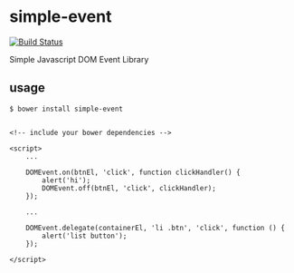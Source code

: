 simple-event
==================

[![Build Status](https://travis-ci.org/html5crew/simple-event.svg?branch=master)](https://travis-ci.org/html5crew/simple-event)

Simple Javascript DOM Event Library


## usage

```
$ bower install simple-event


<!-- include your bower dependencies -->

<script>
    ...
    
    DOMEvent.on(btnEl, 'click', function clickHandler() {
        alert('hi');
        DOMEvent.off(btnEl, 'click', clickHandler);
    });
    
    ...
    
    DOMEvent.delegate(containerEl, 'li .btn', 'click', function () {
        alert('list button');
    });
    
</script>
```